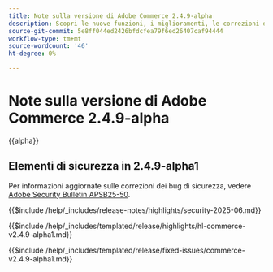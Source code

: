 ```yaml
---
title: Note sulla versione di Adobe Commerce 2.4.9-alpha
description: Scopri le nuove funzioni, i miglioramenti, le correzioni di bug e i problemi noti nella versione Adobe Commerce 2.4.9-alpha.
source-git-commit: 5e8ff044ed2426bfdcfea79f6ed26407caf94444
workflow-type: tm+mt
source-wordcount: '46'
ht-degree: 0%

---
```



# Note sulla versione di Adobe Commerce 2.4.9-alpha

{{alpha}}

## Elementi di sicurezza in 2.4.9-alpha1

Per informazioni aggiornate sulle correzioni dei bug di sicurezza, vedere [Adobe Security Bulletin APSB25-50](https://helpx.adobe.com/it/security/products/magento/apsb25-50.html).

{{$include /help/_includes/release-notes/highlights/security-2025-06.md}}

<!-- Highlights in v2.4.9-alpha1 -->

{{$include /help/_includes/templated/release/highlights/hl-commerce-v2.4.9-alpha1.md}}

<!-- Fixed issues in v2.4.9-alpha1 -->

{{$include /help/_includes/templated/release/fixed-issues/commerce-v2.4.9-alpha1.md}}

